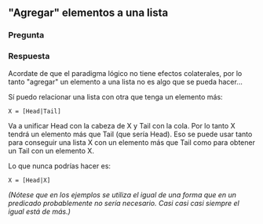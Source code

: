 "Agregar" elementos a una lista
-------------------------------

### Pregunta

### Respuesta

Acordate de que el paradigma lógico no tiene efectos colaterales, por lo tanto "agregar" un elemento a una lista no es algo que se pueda hacer...

Sí puedo relacionar una lista con otra que tenga un elemento más:

`X = [Head|Tail]`

Va a unificar Head con la cabeza de X y Tail con la cola. Por lo tanto X tendrá un elemento más que Tail (que sería Head). Eso se puede usar tanto para conseguir una lista X con un elemento más que Tail como para obtener un Tail con un elemento X.

Lo que nunca podrías hacer es:

`X = [Head|X]`

*(Nótese que en los ejemplos se utiliza el igual de una forma que en un predicado probablemente no sería necesario. Casi casi casi siempre el igual está de más.)*
